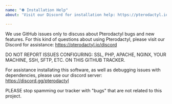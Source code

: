 ```yaml
---
name: "⛔ Installation Help"
about: 'Visit our Discord for installation help: https://pterodactyl.io/discord'

---
```


We use GitHub issues only to discuss about Pterodactyl bugs and new features. For
this kind of questions about using Pterodactyl, please visit our Discord for assistance: https://pterodactyl.io/discord

DO NOT REPORT ISSUES CONFIGURING: SSL, PHP, APACHE, NGINX, YOUR MACHINE, SSH, SFTP, ETC. ON THIS GITHUB TRACKER.

For assistance installating this software, as well as debugging issues with dependencies, please use our discord server: https://discord.gg/pterodactyl

PLEASE stop spamming our tracker with "bugs" that are not related to this project.
